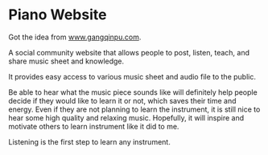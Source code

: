 # Piano Website

Got the idea from www.gangqinpu.com.

A social community website that allows people to post, listen, teach, and share music sheet and knowledge.

It provides easy access to various music sheet and audio file to the public. 

Be able to hear what the music piece sounds like will definitely help people decide if they would like to learn it or not, which saves their time and energy. Even if they are not planning to learn the instrument, it is still nice to hear some high quality and relaxing music. Hopefully, it will inspire and motivate others to learn instrument like it did to me.

Listening is the first step to learn any instrument.
